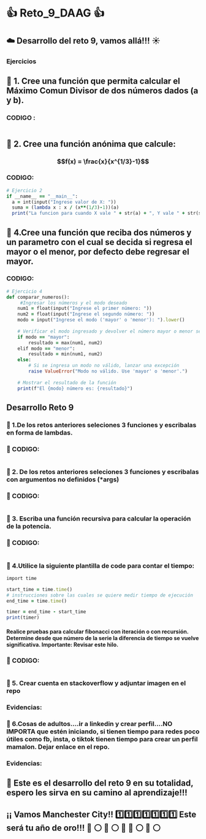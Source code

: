 # :+1: Reto_9_DAAG :+1:
##  :cloud: Desarrollo del reto 9, vamos allá!!! :sunny:
### Ejercicios 
## :dart: 1. Cree una función que permita calcular el Máximo Comun Divisor de dos números dados (a y b).

### CODIGO :

```ruby

```

## :dart: 2. Cree una función anónima que calcule:
###                         $$f(x) = \frac{x}{x^{1/3}-1}$$


### CODIGO:

```ruby
# Ejercicio 2
if __name__ == "__main__":
  a = int(input("Ingrese valor de X: "))
  suma = (lambda x : x / (x**(1/3)-1))(a)
  print("La funcion para cuando X vale " + str(a) + ", Y vale " + str(suma))
```


## :dart: 4.Cree una función que reciba dos números y un parametro con el cual se decida si regresa el mayor o el menor, por defecto debe regresar el mayor.

### CODIGO:


```ruby
# Ejercicio 4
def comparar_numeros():
     #Ingresar los números y el modo deseado
    num1 = float(input("Ingrese el primer número: "))
    num2 = float(input("Ingrese el segundo número: "))
    modo = input("Ingrese el modo ('mayor' o 'menor'): ").lower()
    
    # Verificar el modo ingresado y devolver el número mayor o menor según corresponda
    if modo == "mayor":
        resultado = max(num1, num2)
    elif modo == "menor":
        resultado = min(num1, num2)
    else:
        # Si se ingresa un modo no válido, lanzar una excepción
        raise ValueError("Modo no válido. Use 'mayor' o 'menor'.")
    
    # Mostrar el resultado de la función
    print(f"El {modo} número es: {resultado}")
```

## Desarrollo Reto 9

### :trumpet: 1.De los retos anteriores seleciones 3 funciones y escribalas en forma de lambdas.


### :memo: CODIGO:


```ruby

```



### :trumpet: 2. De los retos anteriores seleciones 3 funciones y escribalas con argumentos no definidos (*args)


### :memo: CODIGO:


```ruby

```


### :trumpet: 3. Escriba una función recursiva para calcular la operación de la potencia.




### :memo: CODIGO:


```ruby

```



### :trumpet: 4.Utilice la siguiente plantilla de code para contar el tiempo: 

```ruby
import time

start_time = time.time()
# instrucciones sobre las cuales se quiere medir tiempo de ejecución
end_time = time.time()

timer = end_time - start_time
print(timer)
```


#### Realice pruebas para calcular fibonacci con iteración o con recursión. Determine desde que número de la serie la diferencia de tiempo se vuelve significativa. Importante: Revisar este hilo.


### :memo: CODIGO:


```ruby

```


### :trumpet: 5. Crear cuenta en stackoverflow y adjuntar imagen en el repo


### Evidencias:




### :trumpet: 6.Cosas de adultos....ir a linkedin y crear perfil....NO IMPORTA que estén iniciando, si tienen tiempo para redes poco útiles como fb, insta, o tiktok tienen tiempo para crear un perfil mamalon. Dejar enlace en el repo.


### Evidencias:



## 📁 Este es el desarrollo del reto 9 en su totalidad, espero les sirva en su camino al aprendizaje!!!
## ¡¡ Vamos Manchester City!! 1️⃣1️⃣1️⃣1️⃣1️⃣1️⃣1️⃣ Este será tu año de oro!!! :large_blue_circle: :white_circle:  :large_blue_circle: :white_circle:  :large_blue_circle:   :large_blue_circle: :white_circle: :large_blue_circle: :white_circle:
